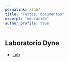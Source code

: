```yaml
---
permalink: /lab/
title: "Textos, documentos"
excerpt: "educación"
author_profile: true
---
```


## Laboratorio Dyne
- [Lab](http://lab.dyne.org/vlax)
